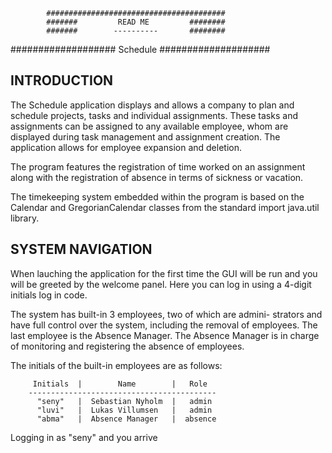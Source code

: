 			########################################
			#######   	    READ ME 		########
			#######        ----------       ########
################### 	    Schedule        ####################
			

INTRODUCTION
------------
The Schedule application displays and allows a company to plan
and schedule projects, tasks and individual assignments.
These tasks and assignments can be assigned to any available
employee, whom are displayed during task management and 
assignment creation.
The application allows for employee expansion and deletion.

The program features the registration of time worked on an
assignment along with the registration of absence in terms of
sickness or vacation.

The timekeeping system embedded within the program is based on
the Calendar and GregorianCalendar classes from the standard
import java.util library.


SYSTEM NAVIGATION
-----------------
When lauching the application for the first time the GUI will
be run and you will be greeted by the welcome panel.
Here you can log in using a 4-digit initials log in code.

The system has built-in 3 employees, two of which are admini-
strators and have full control over the system, including the 
removal of employees. The last employee is the Absence Manager.
The Absence Manager is in charge of monitoring and registering
the absence of employees.

The initials of the built-in employees are as follows:
  
		 Initials  |        Name        |   Role
		------------------------------------------
		  "seny"   |  Sebastian Nyholm  |   admin
		  "luvi"   |  Lukas Villumsen   |   admin
		  "abma"   |  Absence Manager   |  absence

Logging in as "seny" and you arrive 


